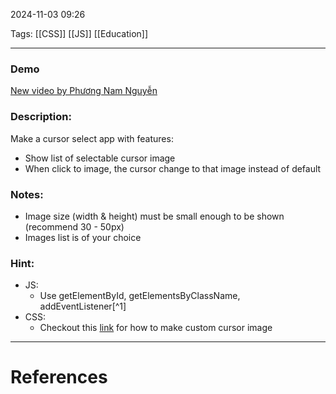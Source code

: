 2024-11-03 09:26

Tags: [[CSS]] [[JS]] [[Education]]

---

### Demo

[New video by Phương Nam Nguyễn](https://photos.app.goo.gl/EfnPqzLLq4XSpRtWA)

### Description:

Make a cursor select app with features:

-   Show list of selectable cursor image
-   When click to image, the cursor change to that image instead of default

### Notes:

-   Image size (width & height) must be small enough to be shown (recommend 30 - 50px)
-   Images list is of your choice

### Hint:
-   JS:
    -   Use getElementById, getElementsByClassName, addEventListener[^1]
-   CSS:
    -   Checkout this [link](https://stackoverflow.com/questions/18551277/using-external-images-for-css-custom-cursors) for how to make custom cursor image

---
# References
